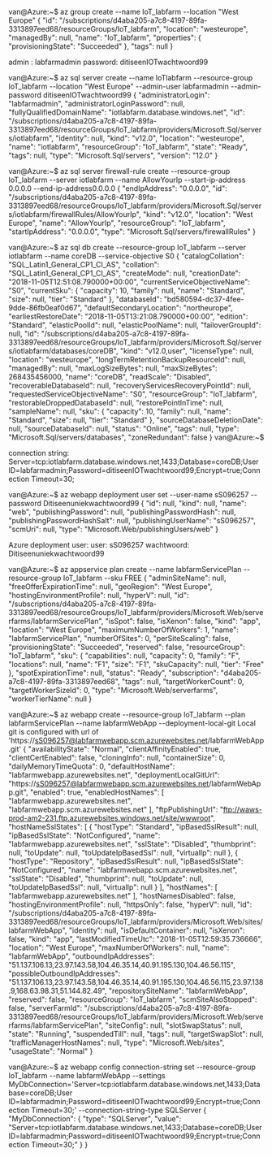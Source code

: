 van@Azure:\~\$ az group create --name IoT\_labfarm --location "West
Europe" { "id":
"/subscriptions/d4aba205-a7c8-4197-89fa-3313897eed68/resourceGroups/IoT\_labfarm",
"location": "westeurope", "managedBy": null, "name": "IoT\_labfarm",
"properties": { "provisioningState": "Succeeded" }, "tags": null }

admin : labfarmadmin password: ditiseenIOTwachtwoord99

van@Azure:\~\$ az sql server create --name IoTlabfarm --resource-group
IoT\_labfarm --location "West Europe" --admin-user labfarmadmin
--admin-password ditiseenIOTwachtwoord99 { "administratorLogin":
"labfarmadmin", "administratorLoginPassword": null,
"fullyQualifiedDomainName": "iotlabfarm.database.windows.net", "id":
"/subscriptions/d4aba205-a7c8-4197-89fa-3313897eed68/resourceGroups/IoT\_labfarm/providers/Microsoft.Sql/servers/iotlabfarm",
"identity": null, "kind": "v12.0", "location": "westeurope", "name":
"iotlabfarm", "resourceGroup": "IoT\_labfarm", "state": "Ready", "tags":
null, "type": "Microsoft.Sql/servers", "version": "12.0" }

van@Azure:\~\$ az sql server firewall-rule create --resource-group
IoT\_labfarm --server iotlabfarm --name AllowYourIp --start-ip-address
0.0.0.0 --end-ip-address0.0.0.0 { "endIpAddress": "0.0.0.0", "id":
"/subscriptions/d4aba205-a7c8-4197-89fa-3313897eed68/resourceGroups/IoT\_labfarm/providers/Microsoft.Sql/servers/iotlabfarm/firewallRules/AllowYourIp",
"kind": "v12.0", "location": "West Europe", "name": "AllowYourIp",
"resourceGroup": "IoT\_labfarm", "startIpAddress": "0.0.0.0", "type":
"Microsoft.Sql/servers/firewallRules" }

van@Azure:\~\$ az sql db create --resource-group IoT\_labfarm --server
iotlabfarm --name coreDB --service-objective S0 { "catalogCollation":
"SQL\_Latin1\_General\_CP1\_CI\_AS", "collation":
"SQL\_Latin1\_General\_CP1\_CI\_AS", "createMode": null, "creationDate":
"2018-11-05T12:51:08.790000+00:00", "currentServiceObjectiveName": "S0",
"currentSku": { "capacity": 10, "family": null, "name": "Standard",
"size": null, "tier": "Standard" }, "databaseId":
"bd580594-dc37-4fee-9dde-86fb0eaf0d67", "defaultSecondaryLocation":
"northeurope", "earliestRestoreDate":
"2018-11-05T13:21:08.790000+00:00", "edition": "Standard",
"elasticPoolId": null, "elasticPoolName": null, "failoverGroupId": null,
"id":
"/subscriptions/d4aba205-a7c8-4197-89fa-3313897eed68/resourceGroups/IoT\_labfarm/providers/Microsoft.Sql/servers/iotlabfarm/databases/coreDB",
"kind": "v12.0,user", "licenseType": null, "location": "westeurope",
"longTermRetentionBackupResourceId": null, "managedBy": null,
"maxLogSizeBytes": null, "maxSizeBytes": 268435456000, "name": "coreDB",
"readScale": "Disabled", "recoverableDatabaseId": null,
"recoveryServicesRecoveryPointId": null,
"requestedServiceObjectiveName": "S0", "resourceGroup": "IoT\_labfarm",
"restorableDroppedDatabaseId": null, "restorePointInTime": null,
"sampleName": null, "sku": { "capacity": 10, "family": null, "name":
"Standard", "size": null, "tier": "Standard" },
"sourceDatabaseDeletionDate": null, "sourceDatabaseId": null, "status":
"Online", "tags": null, "type": "Microsoft.Sql/servers/databases",
"zoneRedundant": false } van@Azure:\~\$

connection string:
Server=tcp:iotlabfarm.database.windows.net,1433;Database=coreDB;User
ID=labfarmadmin;Password=ditiseenIOTwachtwoord99;Encrypt=true;Connection
Timeout=30;

van@Azure:\~\$ az webapp deployment user set --user-name sS096257
--password Ditiseenuniekwachtwoord99 { "id": null, "kind": null, "name":
"web", "publishingPassword": null, "publishingPasswordHash": null,
"publishingPasswordHashSalt": null, "publishingUserName": "sS096257",
"scmUri": null, "type": "Microsoft.Web/publishingUsers/web" }

Azure deployment user: user: sS096257 wachtwoord:
Ditiseenuniekwachtwoord99

van@Azure:\~\$ az appservice plan create --name labfarmServicePlan
--resource-group IoT\_labfarm --sku FREE { "adminSiteName": null,
"freeOfferExpirationTime": null, "geoRegion": "West Europe",
"hostingEnvironmentProfile": null, "hyperV": null, "id":
"/subscriptions/d4aba205-a7c8-4197-89fa-3313897eed68/resourceGroups/IoT\_labfarm/providers/Microsoft.Web/serverfarms/labfarmServicePlan",
"isSpot": false, "isXenon": false, "kind": "app", "location": "West
Europe", "maximumNumberOfWorkers": 1, "name": "labfarmServicePlan",
"numberOfSites": 0, "perSiteScaling": false, "provisioningState":
"Succeeded", "reserved": false, "resourceGroup": "IoT\_labfarm", "sku":
{ "capabilities": null, "capacity": 0, "family": "F", "locations": null,
"name": "F1", "size": "F1", "skuCapacity": null, "tier": "Free" },
"spotExpirationTime": null, "status": "Ready", "subscription":
"d4aba205-a7c8-4197-89fa-3313897eed68", "tags": null,
"targetWorkerCount": 0, "targetWorkerSizeId": 0, "type":
"Microsoft.Web/serverfarms", "workerTierName": null }

van@Azure:\~\$ az webapp create --resource-group IoT\_labfarm --plan
labfarmServicePlan --name labfarmWebApp --deployment-local-git Local git
is configured with url of
'https://sS096257@labfarmwebapp.scm.azurewebsites.net/labfarmWebApp.git'
{ "availabilityState": "Normal", "clientAffinityEnabled": true,
"clientCertEnabled": false, "cloningInfo": null, "containerSize": 0,
"dailyMemoryTimeQuota": 0, "defaultHostName":
"labfarmwebapp.azurewebsites.net", "deploymentLocalGitUrl":
"https://sS096257@labfarmwebapp.scm.azurewebsites.net/labfarmWebApp.git",
"enabled": true, "enabledHostNames": [
"labfarmwebapp.azurewebsites.net", "labfarmwebapp.scm.azurewebsites.net"
], "ftpPublishingUrl":
"ftp://waws-prod-am2-231.ftp.azurewebsites.windows.net/site/wwwroot",
"hostNameSslStates": [ { "hostType": "Standard", "ipBasedSslResult":
null, "ipBasedSslState": "NotConfigured", "name":
"labfarmwebapp.azurewebsites.net", "sslState": "Disabled", "thumbprint":
null, "toUpdate": null, "toUpdateIpBasedSsl": null, "virtualIp": null },
{ "hostType": "Repository", "ipBasedSslResult": null, "ipBasedSslState":
"NotConfigured", "name": "labfarmwebapp.scm.azurewebsites.net",
"sslState": "Disabled", "thumbprint": null, "toUpdate": null,
"toUpdateIpBasedSsl": null, "virtualIp": null } ], "hostNames": [
"labfarmwebapp.azurewebsites.net" ], "hostNamesDisabled": false,
"hostingEnvironmentProfile": null, "httpsOnly": false, "hyperV": null,
"id":
"/subscriptions/d4aba205-a7c8-4197-89fa-3313897eed68/resourceGroups/IoT\_labfarm/providers/Microsoft.Web/sites/labfarmWebApp",
"identity": null, "isDefaultContainer": null, "isXenon": false, "kind":
"app", "lastModifiedTimeUtc": "2018-11-05T12:59:35.736666", "location":
"West Europe", "maxNumberOfWorkers": null, "name": "labfarmWebApp",
"outboundIpAddresses":
"51.137.106.13,23.97.143.58,104.46.35.14,40.91.195.130,104.46.56.115",
"possibleOutboundIpAddresses":
"51.137.106.13,23.97.143.58,104.46.35.14,40.91.195.130,104.46.56.115,23.97.138.9,168.63.98.31,51.144.82.49",
"repositorySiteName": "labfarmWebApp", "reserved": false,
"resourceGroup": "IoT\_labfarm", "scmSiteAlsoStopped": false,
"serverFarmId":
"/subscriptions/d4aba205-a7c8-4197-89fa-3313897eed68/resourceGroups/IoT\_labfarm/providers/Microsoft.Web/serverfarms/labfarmServicePlan",
"siteConfig": null, "slotSwapStatus": null, "state": "Running",
"suspendedTill": null, "tags": null, "targetSwapSlot": null,
"trafficManagerHostNames": null, "type": "Microsoft.Web/sites",
"usageState": "Normal" }

van@Azure:\~\$ az webapp config connection-string set --resource-group
IoT\_labfarm --name labfarmWebApp --settings
MyDbConnection='Server=tcp:iotlabfarm.database.windows.net,1433;Database=coreDB;User
ID=labfarmadmin;Password=ditiseenIOTwachtwoord99;Encrypt=true;Connection
Timeout=30;' --connection-string-type SQLServer { "MyDbConnection": {
"type": "SQLServer", "value":
"Server=tcp:iotlabfarm.database.windows.net,1433;Database=coreDB;User
ID=labfarmadmin;Password=ditiseenIOTwachtwoord99;Encrypt=true;Connection
Timeout=30;" } }
